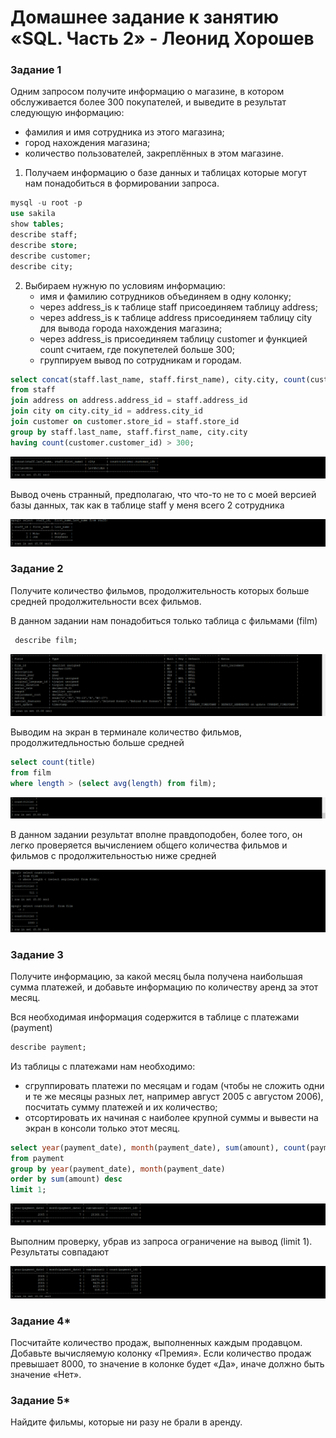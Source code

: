 # Домашнее задание к занятию «SQL. Часть 2» - Леонид Хорошев


### Задание 1

Одним запросом получите информацию о магазине, в котором обслуживается более 300 покупателей, и выведите в результат следующую информацию: 
- фамилия и имя сотрудника из этого магазина;
- город нахождения магазина;
- количество пользователей, закреплённых в этом магазине.

1. Получаем информацию о базе данных и таблицах которые могут нам понадобиться в формировании запроса.
   
```sql
mysql -u root -p
use sakila
show tables;
describe staff;
describe store;
describe customer;
describe city;
```

2. Выбираем нужную по условиям информацию:
   - имя и фамилию сотрудников объединяем в одну колонку;
   - через address_is к таблице staff присоединяем таблицу address;
   - через address_is к таблице address присоединяем таблицу city для вывода города нахождения магазина;
   - через address_is присоединяем таблицу customer и функцией count считаем, где покупетелей больше 300;
   - группируем вывод по сотрудникам и городам.
     
```sql
select concat(staff.last_name, staff.first_name), city.city, count(customer.customer_id)
from staff
join address on address.address_id = staff.address_id
join city on city.city_id = address.city_id
join customer on customer.store_id = staff.store_id
group by staff.last_name, staff.first_name, city.city
having count(customer.customer_id) > 300;
```

![alt text](https://github.com/LeonidKhoroshev/databases/blob/main/SQL1/SQL2.1.png)

Вывод очень странный, предполагаю, что что-то не то с моей версией базы данных, так как в таблице staff у меня всего 2 сотрудника

![alt text](https://github.com/LeonidKhoroshev/databases/blob/main/SQL1/SQL2.2.png)


### Задание 2

Получите количество фильмов, продолжительность которых больше средней продолжительности всех фильмов.

В данном задании нам понадобиться только таблица с фильмами (film)

```sql
 describe film;
```
![alt text](https://github.com/LeonidKhoroshev/databases/blob/main/SQL1/SQL2.3.png)

Выводим на экран в терминале количество фильмов, продолжитедльностью больше средней

```sql
select count(title) 
from film
where length > (select avg(length) from film);
```

![alt text](https://github.com/LeonidKhoroshev/databases/blob/main/SQL1/SQL2.4.png)

В данном задании результат вполне правдоподобен, более того, он легко проверяется вычислением общего количества фильмов и фильмов с продолжительностью ниже средней

![alt text](https://github.com/LeonidKhoroshev/databases/blob/main/SQL1/SQL2.5.png)


### Задание 3

Получите информацию, за какой месяц была получена наибольшая сумма платежей, и добавьте информацию по количеству аренд за этот месяц.

Вся необходимая информация содержится в таблице с платежами (payment)

```sql
describe payment;
```
Из таблицы с платежами нам необходимо:
 - сгруппировать платежи по месяцам и годам (чтобы не сложить одни и те же месяцы разных лет, например август 2005 с августом 2006), посчитать сумму платежей и их количество;
 - отсортировать их начиная с наиболее крупной суммы и вывести на экран в консоли только этот месяц.

```sql
select year(payment_date), month(payment_date), sum(amount), count(payment_id)
from payment
group by year(payment_date), month(payment_date)
order by sum(amount) desc
limit 1;
```

![alt text](https://github.com/LeonidKhoroshev/databases/blob/main/SQL1/SQL2.6.png)

Выполним проверку, убрав из запроса ограничение на вывод (limit 1). Результаты совпадают

![alt text](https://github.com/LeonidKhoroshev/databases/blob/main/SQL1/SQL2.7.png)

### Задание 4*

Посчитайте количество продаж, выполненных каждым продавцом. Добавьте вычисляемую колонку «Премия». Если количество продаж превышает 8000, то значение в колонке будет «Да», иначе должно быть значение «Нет».

### Задание 5*

Найдите фильмы, которые ни разу не брали в аренду.
